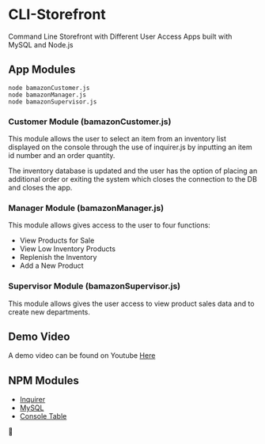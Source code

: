 # CLI-Storefront
Command Line Storefront with Different User Access Apps built with MySQL and Node.js

## App Modules
``` 
node bamazonCustomer.js
node bamazonManager.js
node bamazonSupervisor.js
```


### Customer Module (bamazonCustomer.js)
This module allows the user to select an item from an inventory list displayed on the console through the use of inquirer.js by inputting an item id number and an order quantity.

The inventory database is updated and the user has the option of placing an additional order or exiting the system which closes the connection to the DB and closes the app. 

### Manager Module (bamazonManager.js)
This module allows gives access to the user to four functions:

 * View Products for Sale
 * View Low Inventory Products
 * Replenish the Inventory
 * Add a New Product

### Supervisor Module (bamazonSupervisor.js)
This module allows gives the user access to view product sales data and to create new departments. 

## Demo Video
A demo video can be found on Youtube [Here](https://youtu.be/Ylmpa6qQ39U)

## NPM Modules
* [Inquirer](https://www.npmjs.com/package/inquirer)
* [MySQL](https://www.npmjs.com/package/mysql)
* [Console Table](https://www.npmjs.com/package/console.table)

:beer: